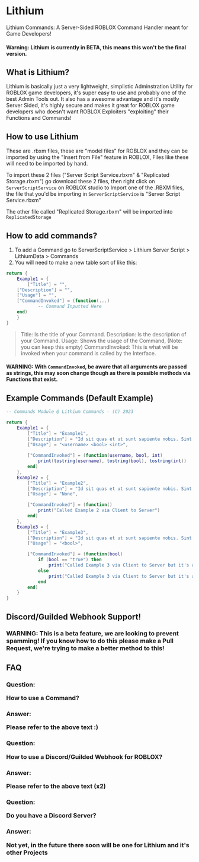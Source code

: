 # Lithium
Lithium Commands: A Server-Sided ROBLOX Command Handler meant for Game Developers!
#### Warning: Lithium is currently in BETA, this means this won't be the final version.

## What is Lithium?
Lithium is basically just a very lightweight, simplistic Adminstration Utility for ROBLOX game developers, it's super easy to use and probably one of the best Admin Tools out.
It also has a awesome advantage and it's mostly Server Sided, it's highly secure and makes it great for ROBLOX game developers who doesn't want ROBLOX Exploiters "exploiting" their Functions and Commands!


## How to use Lithium
These are .rbxm files, these are "model files" for ROBLOX and they can be imported by using the "Insert from File" feature in ROBLOX,
Files like these will need to be imported by hand.

To import these 2 files ("Server Script Service.rbxm" & "Replicated Storage.rbxm") go download these 2 files, then right click on `ServerScriptService` on ROBLOX studio to Import one of the .RBXM files, the file that you'd be importing in `ServerScriptService` is "Server Script Service.rbxm"


The other file called "Replicated Storage.rbxm" will be imported into `ReplicatedStorage`


## How to add commands?
1. To add a Command go to ServerScriptService > Lithium Server Script > LithiumData > Commands
2. You will need to make a new table sort of like this:
```lua
return {
    Example1 = {
        ["Title"] = "",
	["Description"] = "",
	["Usage"] = "",
	["CommandInvoked"] = (function(...)
            -- Command Inputted Here
	end)
    }
}
```

> Title: Is the title of your Command.
> Description: Is the description of your Command.
> Usage: Shows the usage of the Command, (Note: you can keep this empty)
> CommandInvoked: This is what will be invoked when your command is called by the Interface.

#### WARNING: With `CommandInvoked`, be aware that all arguments are passed as strings, this may soon change though as there is possible methods via Functions that exist.


## Example Commands (Default Example)
```lua
-- Commands Module @ Lithium Commands - (C) 2023

return {
	Example1 = {
		["Title"] = "Example1",
		["Description"] = "Id sit quas et ut sunt sapiente nobis. Sint aut quibusdam sed quisquam excepturi et. Autem modi quisquam fugiat.",
		["Usage"] = "<username> <bool> <int>",
		
		["CommandInvoked"] = (function(username, bool, int)
			print(tostring(username), tostring(bool), tostring(int))
		end)
	},
	Example2 = {
		["Title"] = "Example2",
		["Description"] = "Id sit quas et ut sunt sapiente nobis. Sint aut quibusdam sed quisquam excepturi et. Autem modi quisquam fugiat.",
		["Usage"] = "None",

		["CommandInvoked"] = (function()
			print("Called Example 2 via Client to Server")
		end)
	},
	Example3 = {
		["Title"] = "Example3",
		["Description"] = "Id sit quas et ut sunt sapiente nobis. Sint aut quibusdam sed quisquam excepturi et. Autem modi quisquam fugiat.",
		["Usage"] = "<bool>",

		["CommandInvoked"] = (function(bool)
			if (bool == "true") then
				print("Called Example 3 via Client to Server but it's a Bool = true")
			else
				print("Called Example 3 via Client to Server but it's a Bool = false")
			end
		end)
	}
}
```


## Discord/Guilded Webhook Support!
### WARNING: This is a beta feature, we are looking to prevent spamming! If you know how to do this please make a Pull Request, we're trying to make a better method to this!

## FAQ
<h3>Question: <p>How to use a Command?</p></h3>
<h3>Answer: <p>Please refer to the above text :)</p></h3>


<h3>Question: <p>How to use a Discord/Guilded Webhook for ROBLOX?</p></h3>
<h3>Answer: <p>Please refer to the above text (x2)</p></h3>


<h3>Question: <p>Do you have a Discord Server?</p></h3>
<h3>Answer: <p>Not yet, in the future there soon will be one for Lithium and it's other Projects</p></h3>
